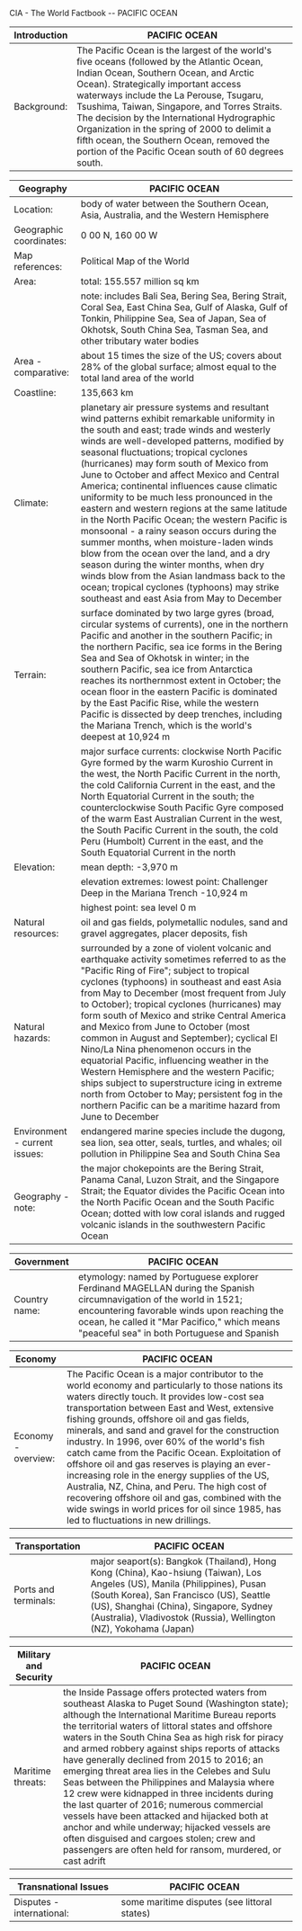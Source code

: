 CIA - The World Factbook -- PACIFIC OCEAN

| Introduction | PACIFIC OCEAN |
| --- | --- |
| Background: | The Pacific Ocean is the largest of the world's five oceans (followed by the Atlantic Ocean, Indian Ocean, Southern Ocean, and Arctic Ocean). Strategically important access waterways include the La Perouse, Tsugaru, Tsushima, Taiwan, Singapore, and Torres Straits. The decision by the International Hydrographic Organization in the spring of 2000 to delimit a fifth ocean, the Southern Ocean, removed the portion of the Pacific Ocean south of 60 degrees south. |

| Geography | PACIFIC OCEAN |
| --- | --- |
| Location: | body of water between the Southern Ocean, Asia, Australia, and the Western Hemisphere |
| Geographic coordinates: | 0 00 N, 160 00 W |
| Map references: | Political Map of the World |
| Area: | total: 155.557 million sq km |
| | note: includes Bali Sea, Bering Sea, Bering Strait, Coral Sea, East China Sea, Gulf of Alaska, Gulf of Tonkin, Philippine Sea, Sea of Japan, Sea of Okhotsk, South China Sea, Tasman Sea, and other tributary water bodies |
| Area - comparative: | about 15 times the size of the US; covers about 28% of the global surface; almost equal to the total land area of the world |
| Coastline: | 135,663 km |
| Climate: | planetary air pressure systems and resultant wind patterns exhibit remarkable uniformity in the south and east; trade winds and westerly winds are well-developed patterns, modified by seasonal fluctuations; tropical cyclones (hurricanes) may form south of Mexico from June to October and affect Mexico and Central America; continental influences cause climatic uniformity to be much less pronounced in the eastern and western regions at the same latitude in the North Pacific Ocean; the western Pacific is monsoonal - a rainy season occurs during the summer months, when moisture-laden winds blow from the ocean over the land, and a dry season during the winter months, when dry winds blow from the Asian landmass back to the ocean; tropical cyclones (typhoons) may strike southeast and east Asia from May to December |
| Terrain: | surface dominated by two large gyres (broad, circular systems of currents), one in the northern Pacific and another in the southern Pacific; in the northern Pacific, sea ice forms in the Bering Sea and Sea of Okhotsk in winter; in the southern Pacific, sea ice from Antarctica reaches its northernmost extent in October; the ocean floor in the eastern Pacific is dominated by the East Pacific Rise, while the western Pacific is dissected by deep trenches, including the Mariana Trench, which is the world's deepest at 10,924 m |
| | major surface currents: clockwise North Pacific Gyre formed by the warm Kuroshio Current in the west, the North Pacific Current in the north, the cold California Current in the east, and the North Equatorial Current in the south; the counterclockwise South Pacific Gyre composed of the warm East Australian Current in the west, the South Pacific Current in the south, the cold Peru (Humbolt) Current in the east, and the South Equatorial Current in the north |
| Elevation: | mean depth: -3,970 m |
| | elevation extremes: lowest point: Challenger Deep in the Mariana Trench -10,924 m |
| | highest point: sea level 0 m |
| Natural resources: | oil and gas fields, polymetallic nodules, sand and gravel aggregates, placer deposits, fish |
| Natural hazards: | surrounded by a zone of violent volcanic and earthquake activity sometimes referred to as the "Pacific Ring of Fire"; subject to tropical cyclones (typhoons) in southeast and east Asia from May to December (most frequent from July to October); tropical cyclones (hurricanes) may form south of Mexico and strike Central America and Mexico from June to October (most common in August and September); cyclical El Nino/La Nina phenomenon occurs in the equatorial Pacific, influencing weather in the Western Hemisphere and the western Pacific; ships subject to superstructure icing in extreme north from October to May; persistent fog in the northern Pacific can be a maritime hazard from June to December |
| Environment - current issues: | endangered marine species include the dugong, sea lion, sea otter, seals, turtles, and whales; oil pollution in Philippine Sea and South China Sea |
| Geography - note: | the major chokepoints are the Bering Strait, Panama Canal, Luzon Strait, and the Singapore Strait; the Equator divides the Pacific Ocean into the North Pacific Ocean and the South Pacific Ocean; dotted with low coral islands and rugged volcanic islands in the southwestern Pacific Ocean |

| Government | PACIFIC OCEAN |
| --- | --- |
| Country name: | etymology: named by Portuguese explorer Ferdinand MAGELLAN during the Spanish circumnavigation of the world in 1521; encountering favorable winds upon reaching the ocean, he called it "Mar Pacifico," which means "peaceful sea" in both Portuguese and Spanish |

| Economy | PACIFIC OCEAN |
| --- | --- |
| Economy - overview: | The Pacific Ocean is a major contributor to the world economy and particularly to those nations its waters directly touch. It provides low-cost sea transportation between East and West, extensive fishing grounds, offshore oil and gas fields, minerals, and sand and gravel for the construction industry. In 1996, over 60% of the world's fish catch came from the Pacific Ocean. Exploitation of offshore oil and gas reserves is playing an ever-increasing role in the energy supplies of the US, Australia, NZ, China, and Peru. The high cost of recovering offshore oil and gas, combined with the wide swings in world prices for oil since 1985, has led to fluctuations in new drillings. |

| Transportation | PACIFIC OCEAN |
| --- | --- |
| Ports and terminals: | major seaport(s): Bangkok (Thailand), Hong Kong (China), Kao-hsiung (Taiwan), Los Angeles (US), Manila (Philippines), Pusan (South Korea), San Francisco (US), Seattle (US), Shanghai (China), Singapore, Sydney (Australia), Vladivostok (Russia), Wellington (NZ), Yokohama (Japan) |

| Military and Security | PACIFIC OCEAN |
| --- | --- |
| Maritime threats: | the Inside Passage offers protected waters from southeast Alaska to Puget Sound (Washington state); although the International Maritime Bureau reports the territorial waters of littoral states and offshore waters in the South China Sea as high risk for piracy and armed robbery against ships reports of attacks have generally declined from 2015 to 2016; an emerging threat area lies in the Celebes and Sulu Seas between the Philippines and Malaysia where 12 crew were kidnapped in three incidents during the last quarter of 2016; numerous commercial vessels have been attacked and hijacked both at anchor and while underway; hijacked vessels are often disguised and cargoes stolen; crew and passengers are often held for ransom, murdered, or cast adrift |

| Transnational Issues | PACIFIC OCEAN |
| --- | --- |
| Disputes - international: | some maritime disputes (see littoral states) |
